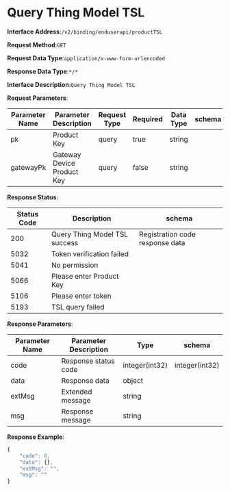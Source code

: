 # Query Thing Model TSL


**Interface Address**:`/v2/binding/enduserapi/productTSL`


**Request Method**:`GET`


**Request Data Type**:`application/x-www-form-urlencoded`


**Response Data Type**:`*/*`


**Interface Description**:`Query Thing Model TSL`


**Request Parameters**:


| Parameter Name | Parameter Description      | Request Type | Required | Data Type | schema |
| -------------- | -------------------------- | ------------ | -------- | --------- | ------ |
| pk             | Product Key                | query        | true     | string    |        |
| gatewayPk      | Gateway Device Product Key | query        | false    | string    |        |


**Response Status**:


| Status Code | Description                   | schema                     |
| ----------- | ----------------------------- | -------------------------- |
| 200         | Query Thing Model TSL success | Registration code response data |
| 5032        | Token verification failed     |                            |
| 5041        | No permission                 |                            |
| 5066        | Please enter Product Key      |                            |
| 5106        | Please enter token            |                            |
| 5193        | TSL query failed              |                            |


**Response Parameters**:


| Parameter Name | Parameter Description | Type           | schema         |
| -------------- | --------------------- | -------------- | -------------- |
| code           | Response status code  | integer(int32) | integer(int32) |
| data           | Response data         | object         |                |
| extMsg         | Extended message      | string         |                |
| msg            | Response message      | string         |                |


**Response Example**:
```javascript
{
	"code": 0,
	"data": {},
	"extMsg": "",
	"msg": ""
}
```